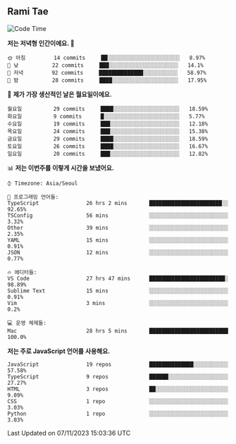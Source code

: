 ## Rami Tae

<!--START_SECTION:waka-->
![Code Time](http://img.shields.io/badge/Code%20Time-1%2C187%20hrs%2024%20mins-blue)

**저는 저녁형 인간이에요. 🦉** 

```text
🌞 아침         14 commits     ██░░░░░░░░░░░░░░░░░░░░░░░   8.97% 
🌆 낮　         22 commits     ███░░░░░░░░░░░░░░░░░░░░░░   14.1% 
🌃 저녁         92 commits     ██████████████░░░░░░░░░░░   58.97% 
🌙 밤　         28 commits     ████░░░░░░░░░░░░░░░░░░░░░   17.95%

```
📅 **제가 가장 생산적인 날은 월요일이에요.** 

```text
월요일          29 commits     ████░░░░░░░░░░░░░░░░░░░░░   18.59% 
화요일          9 commits      █░░░░░░░░░░░░░░░░░░░░░░░░   5.77% 
수요일          19 commits     ███░░░░░░░░░░░░░░░░░░░░░░   12.18% 
목요일          24 commits     ███░░░░░░░░░░░░░░░░░░░░░░   15.38% 
금요일          29 commits     ████░░░░░░░░░░░░░░░░░░░░░   18.59% 
토요일          26 commits     ████░░░░░░░░░░░░░░░░░░░░░   16.67% 
일요일          20 commits     ███░░░░░░░░░░░░░░░░░░░░░░   12.82%

```


📊 **저는 이번주를 이렇게 시간을 보냈어요.** 

```text
⌚︎ Timezone: Asia/Seoul

💬 프로그래밍 언어들: 
TypeScript               26 hrs 2 mins       ███████████████████████░░   92.65% 
TSConfig                 56 mins             ░░░░░░░░░░░░░░░░░░░░░░░░░   3.32% 
Other                    39 mins             ░░░░░░░░░░░░░░░░░░░░░░░░░   2.35% 
YAML                     15 mins             ░░░░░░░░░░░░░░░░░░░░░░░░░   0.91% 
JSON                     12 mins             ░░░░░░░░░░░░░░░░░░░░░░░░░   0.77%

🔥 에디터들: 
VS Code                  27 hrs 47 mins      ████████████████████████░   98.89% 
Sublime Text             15 mins             ░░░░░░░░░░░░░░░░░░░░░░░░░   0.91% 
Vim                      3 mins              ░░░░░░░░░░░░░░░░░░░░░░░░░   0.2%

💻 운영 체제들: 
Mac                      28 hrs 5 mins       █████████████████████████   100.0%

```

**저는 주로 JavaScript 언어를 사용해요.** 

```text
JavaScript               19 repos            ██████████████░░░░░░░░░░░   57.58% 
TypeScript               9 repos             ██████░░░░░░░░░░░░░░░░░░░   27.27% 
HTML                     3 repos             ██░░░░░░░░░░░░░░░░░░░░░░░   9.09% 
CSS                      1 repo              ░░░░░░░░░░░░░░░░░░░░░░░░░   3.03% 
Python                   1 repo              ░░░░░░░░░░░░░░░░░░░░░░░░░   3.03%

```



 Last Updated on 07/11/2023 15:03:36 UTC
<!--END_SECTION:waka-->
